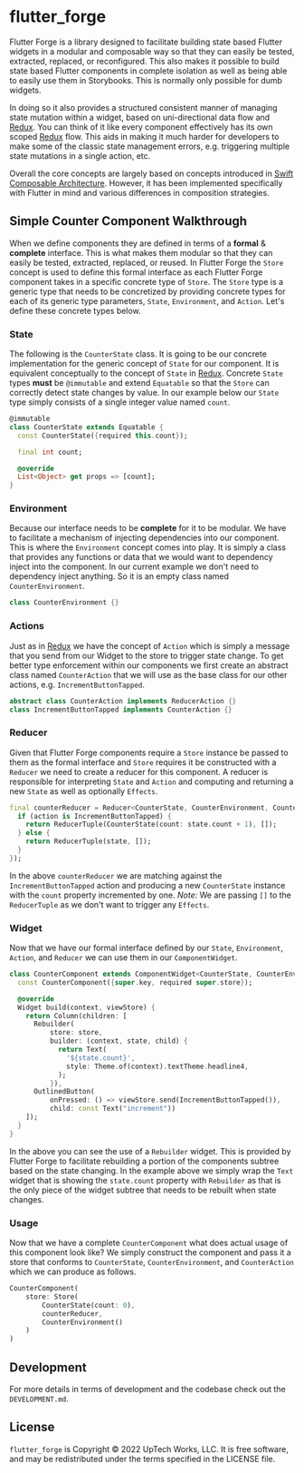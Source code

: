 # flutter_forge

Flutter Forge is a library designed to facilitate building state based Flutter
widgets in a modular and composable way so that they can easily be tested,
extracted, replaced, or reconfigured. This also makes it possible to build
state based Flutter components in complete isolation as well as being able to
easily use them in Storybooks. This is normally only possible for dumb widgets.

In doing so it also provides a structured consistent manner of managing state
mutation within a widget, based on uni-directional data flow and [Redux][]. You can
think of it like every component effectively has its own scoped [Redux][] flow.
This aids in making it much harder for developers to make some of the classic
state management errors, e.g. triggering multiple state mutations in a single
action, etc.

Overall the core concepts are largely based on concepts introduced in
[Swift Composable Architecture][]. However, it has been implemented
specifically with Flutter in mind and various differences in composition
strategies.

## Simple Counter Component Walkthrough

When we define components they are defined in terms of a **formal** &
**complete** interface. This is what makes them modular so that they can easily
be tested, extracted, replaced, or reused. In Flutter Forge the `Store` concept
is used to define this formal interface as each Flutter Forge component takes
in a specific concrete type of `Store`. The `Store` type is a generic type that
needs to be concretized by providing concrete types for each of its generic
type parameters, `State`, `Environment`, and `Action`. Let's define these
concrete types below.

### State

The following is the `CounterState` class. It is going to be our concrete
implementation for the generic concept of `State` for our component. It is
equivalent conceptually to the concept of `State` in [Redux][]. Concrete
`State` types **must** be `@immutable` and extend `Equatable` so that the
`Store` can correctly detect state changes by value. In our example below our
`State` type simply consists of a single integer value named `count`.

```dart
@immutable
class CounterState extends Equatable {
  const CounterState({required this.count});

  final int count;

  @override
  List<Object> get props => [count];
}
```

### Environment

Because our interface needs to be **complete** for it to be modular. We have to
facilitate a mechanism of injecting dependencies into our component. This is
where the `Environment` concept comes into play. It is simply a class that
provides any functions or data that we would want to dependency inject into the
component. In our current example we don't need to dependency inject anything.
So it is an empty class named `CounterEnvironment`.

```dart
class CounterEnvironment {}
```

### Actions

Just as in [Redux][] we have the concept of `Action` which is simply a message
that you send from our Widget to the store to trigger state change. To get
better type enforcement within our components we first create an abstract class
named `CounterAction` that we will use as the base class for our other actions,
e.g. `IncrementButtonTapped`.

```dart
abstract class CounterAction implements ReducerAction {}
class IncrementButtonTapped implements CounterAction {}
```

### Reducer

Given that Flutter Forge components require a `Store` instance be passed to
them as the formal interface and `Store` requires it be constructed with a
`Reducer` we need to create a reducer for this component. A reducer is
responsible for interpreting `State` and `Action` and computing and returning a
new `State` as well as optionally `Effects`.

```dart
final counterReducer = Reducer<CounterState, CounterEnvironment, CounterAction>((state, action) {
  if (action is IncrementButtonTapped) {
    return ReducerTuple(CounterState(count: state.count + 1), []);
  } else {
    return ReducerTuple(state, []);
  }
});
```

In the above `counterReducer` we are matching against the
`IncrementButtonTapped` action and producing a new `CounterState` instance with
the `count` property incremented by one. *Note:* We are passing `[]` to the
`ReducerTuple` as we don't want to trigger any `Effects`.

### Widget

Now that we have our formal interface defined by our `State`, `Environment`,
`Action`, and `Reducer` we can use them in our `ComponentWidget`.

```dart
class CounterComponent extends ComponentWidget<CounterState, CounterEnvironment, CounterAction> {
  const CounterComponent({super.key, required super.store});

  @override
  Widget build(context, viewStore) {
    return Column(children: [
      Rebuilder(
          store: store,
          builder: (context, state, child) {
            return Text(
              '${state.count}',
              style: Theme.of(context).textTheme.headline4,
            );
          }),
      OutlinedButton(
          onPressed: () => viewStore.send(IncrementButtonTapped()),
          child: const Text("increment"))
    ]);
  }
}
```

In the above you can see the use of a `Rebuilder` widget. This is provided by
Flutter Forge to facilitate rebuilding a portion of the components subtree
based on the state changing. In the example above we simply wrap the `Text`
widget that is showing the `state.count` property with `Rebuilder` as that is
the only piece of the widget subtree that needs to be rebuilt when state
changes.

### Usage

Now that we have a complete `CounterComponent` what does actual usage of this
component look like? We simply construct the component and pass it a store that
conforms to `CounterState`, `CounterEnvironment`, and `CounterAction` which we
can produce as follows.

```dart
CounterComponent(
	store: Store(
		CounterState(count: 0),
		counterReducer,
		CounterEnvironment()
	)
)
```

## Development

For more details in terms of development and the codebase check out the
`DEVELOPMENT.md`.

## License

`flutter_forge` is Copyright © 2022 UpTech Works, LLC. It is free software, and
may be redistributed under the terms specified in the LICENSE file.

[Redux]: https://dev.to/codebucks/what-is-redux-simply-explained-2ch7
[Swift Composable Architecture]: https://github.com/pointfreeco/swift-composable-architecture 
